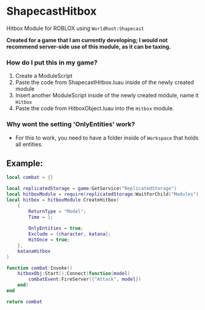 # ShapecastHitbox
Hitbox Module for ROBLOX using `WorldRoot:Shapecast`

**Created for a game that I am currently developing; I would not recommend server-side use of this module, as it can be taxing.**

### How do I put this in my game?
1. Create a ModuleScript
2. Paste the code from ShapecastHitbox.luau inside of the newly created module
3. Insert another ModuleScript inside of the newly created module, name it `Hitbox`
4. Paste the code from HitboxObject.luau into the `Hitbox` module.

### Why wont the setting 'OnlyEntities' work?
- For this to work, you need to have a folder inside of `Workspace` that holds all entities.

## Example:
```lua
local combat = {}

local replicatedStorage = game:GetService("ReplicatedStorage")
local hitboxModule = require(replicatedStorage:WaitForChild("Modules"):WaitForChild("ShapecastHitbox"))
local hitbox = hitboxModule.CreateHitbox(
	{
		ReturnType = "Model";
		Time = 1;
		
		OnlyEntities = true;
		Exclude = {character, katana};
		HitOnce = true;
	},
	katanaHitbox
)

function combat:Invoke()
	hitboxObj:Start():Connect(function(model)
		combatEvent:FireServer({"Attack", model})
	end)
end

return combat
```
